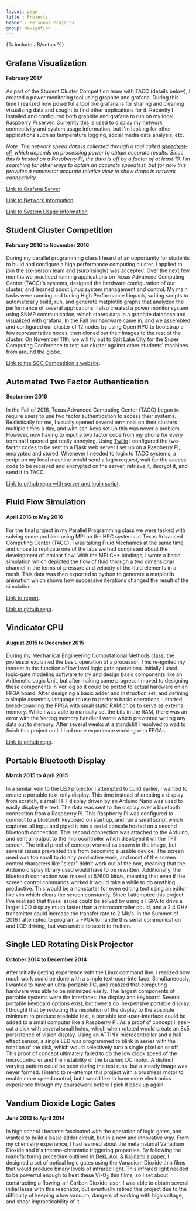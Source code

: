 ```yaml
---
layout: page
title : Projects
header : Personal Projects
group: navigation
---
```

{% include JB/setup %}

## Grafana Visualization

#### February 2017

As part of the Student Cluster Competition team with TACC (details below), I
created a power monitoring tool using graphite and grafana. During this time I
realized how powerful a tool like grafana is for sharing and cleaning
visualizing data and sought to find other applications for it. Recently I
installed and configured both graphite and grafana to run on my local Raspberry
Pi server. Currently this is used to display my network connectivity
and system usage information, but I'm looking for other applications such as
temperature logging, social media data analysis, etc. 

*Note. The network speed data is collected through a tool called
[speedtest-cli](https://github.com/sivel/speedtest-cli), which depends on 
processing power to obtain accurate results. Since this is hosted on a 
Raspberry Pi, the data is off by a factor of at least 10. I'm searching for other 
ways to obtain an accurate speedtest, but for now this provides a somewhat
accurate relative view to show drops in network connectivity.*

[Link to Grafana Server](http://view.jvoss14.com/)

[Link to Network Information](http://view.jvoss14.com/dashboard/db/speedtest)

[Link to System Usage
Information](http://view.jvoss14.com/dashboard/db/system-usage)

## Student Cluster Competition

#### February 2016 to November 2016

During my parallel programming class I heard of an opportunity for students to build 
and configure a high performance computing cluster. I applied to join the six-person 
team and (surprisingly) was accepted. Over the next few months we practiced 
running applications on 
Texas Advanced Computing Center (TACC)'s systems, designed the hardware configuration 
of our cluster, and learned about Linux system management and control. My main tasks 
were running and tuning High Performance Linpack, writing scripts to automatically 
build, run, and generate matplotlib graphs that analyzed the performance of several 
applications. I also created a power monitor system using SNMP communication, which 
stores data in a graphite database and visualized with grafana. In the Fall our 
hardware came in, and 
we assembled and configured our cluster of 12 nodes by using Open HPC to bootstrap a 
few representative nodes, then cloned out their images to the rest of the cluster. On 
November 11th, we will fly out to Salt Lake City for the Super Computing Conference 
to test our cluster against other students' machines from around the globe.

[Link to the SCC Competition's website](http://www.studentclustercompetition.us/).

## Automated Two Factor Authentication

#### September 2016

In the Fall of 2016, Texas Advanced Computing Center (TACC) began to require users to 
use two factor authentication to access their systems. Realistically for me, I usually 
opened several terminals on their clusters multiple times a day, and with ssh-keys 
set up this was never a problem. However, now having to input a two factor code from 
my phone for every terminal I opened got really annoying. Using [Twilio](https://www.twilio.com/) 
I configured the two-factor codes to be sent to a Flask web server I set up on 
a Raspberry Pi, encrypted and stored. Whenever I needed to login to TACC systems, a 
script on my local machine would send a login request, wait for the access code to be 
received and encrypted on the server, retrieve it, decrypt it, and send it to TACC.

[Link to github repo with server and login script](https://github.com/josephvoss/AutomatedTwoFactor). 

## Fluid Flow Simulation

#### April 2016 to May 2016

For the final project in my Parallel Programming class we were tasked with solving 
some problem using MPI on the HPC systems at Texas Advanced Computing Center (TACC). 
I was taking Fluid Mechanics at the same time, and chose to replicate one of the labs 
we had completed about the development of laminar flow. With the MPI C++ bindings, I 
wrote a basic simulation which depicted the flow of fluid through a two dimensional 
channel in the terms of pressure and velocity of the fluid elements in a mesh. 
This data was then exported to python to generate a matplotlib animation which shows 
how successive iterations changed the result of the simulation.

[Link to report](assets/img/FluidFlowWriteup.pdf).

[Link to github repo](https://github.com/josephvoss/FluidFlow).

## Vindicator CPU

#### August 2015 to December 2015

During my Mechanical Engineering Computational Methods class, the professor explained 
the basic operation of a processor. This  re-ignited my interest in the function of 
low level logic gate operations. Initially I used logic-gate modeling software to 
try and design basic components like an Arithmetic Logic Unit, but after making some 
progress I moved to designing these components in Verilog so it could be ported to 
actual hardware on an FPGA board. After designing a basic adder and instruction set, 
and defining a simple assembly language to use to perform basic operations, I started 
bread-boarding the FPGA with small static RAM chips to serve as external memory. While 
I was able to manually set the bits in the RAM, there was an error with the Verilog 
memory handler I wrote which prevented writing any data out to memory. After several 
weeks at a standstill I resolved to wait to finish this project until I had more 
experience working with FPGAs.

[Link to github repo](https://github.com/josephvoss/the-vindicator-cpu).

## Portable Bluetooth Display

#### March 2015 to April 2015

In a similar vein to the LED projector I attempted to build earlier, I wanted to 
create a portable text-only display. This time instead of creating a display from 
scratch, a small TFT display driven by an Arduino Nano was used to easily display 
the text. The data was sent to the display over a bluetooth connection from a 
Raspberry Pi. This Raspberry Pi was configured to connect to a bluetooth keyboard on 
start up, and run a small script which captured all input and piped it into a serial 
console hosted on a second bluetooth connection. This second connection was attached 
to the Arduino, and sent all output to the microcontroller which displayed it on the 
TFT screen. The initial proof of concept worked as shown in the image, but several 
issues prevented this from becoming a usable device. The screen used was too small to 
do any productive work, and most of the screen control characters like "clear" didn't 
work out of the box, meaning that the Arduino display library used would have to be 
rewritten. Additionally, the bluetooth connection was maxed at 57600 bits/s, 
meaning that even if the screen control commands worked it would take a while to do 
anything productive. This would be a nonstarter for even editing text using an editor 
like vim which clears the screen constantly. Since I attempted this project I've 
realized that these issues could be solved by using a FGPA to drive a larger LCD 
display much faster than a microcontroller could, and a 2.4 GHz transmitter could 
increase the transfer rate to 2 Mb/s. In the Summer of 2016 I attempted to program a 
FPGA to handle this serial communication and LCD driving, but was unable to see it to 
fruition.

## Single LED Rotating Disk Projector

#### October 2014 to December 2014

After initially getting experience with the Linux command line, I realized how much 
work could be done with a simple text-user-interface. Simultaneously, I wanted to have 
an ultra-portable PC, and realized that computing hardware was able to be minimized 
easily. The largest components of portable systems were the interfaces: the display 
and keyboard. Several portable keyboard options exist, but there's no inexpensive 
portable display. I thought that by reducing the resolution of the display to the 
absolute minimum to produce readable text, a portable text-user-interface could be 
added to a small computer like a Raspberry Pi. As a proof of concept I laser-cut a 
disk with several small holes, which when rotated would create an 8x5 persistence of 
vision display. Using an ATTINY microcontroller and a hall effect sensor, a single LED 
was programmed to blink in series with the rotation of the disk, which would 
selectively turn a single pixel on or off. This proof of concept ultimately failed to 
do the low clock speed of the microcontroller and the instability of the brushed DC 
motor. A distinct varying pattern could be seen during the test runs, but a steady 
image was never formed. I intend to re-attempt this project with a brushless motor to 
enable more speed control, but I would like to have more electronics experience 
through my coursework before I pick it back up again.

## Vandium Dioxide Logic Gates

#### June 2013 to April 2014

In high school I became fascinated with the operation of logic gates, and wanted to 
build a basic adder circuit, but in a new and innovative way. From my chemistry 
experience, I had learned about the metamaterial Vanadium Dioxide and it's 
thermo-chromatic triggering properties. By following the manufacturing procedure 
outlined in [Deki, Aoi, & Kajinami's paper](https://dx.doi.org/10.1023/A:1018603402586), I designed a set of optical logic gates using the Vanadium Dioxide thin films that 
would produce binary levels of infrared light. This infrared light needed to be 
powerful enough to heat these Vi-O<sub>2</sub> thin films, so I set about constructing 
a flowing-air Carbon Dioxide laser. I was able to obtain several initial lases with 
this resonator, but eventually retired this project due to the difficulty of keeping a 
low vacuum, dangers of working with high voltage, and shear impracticability of it.
